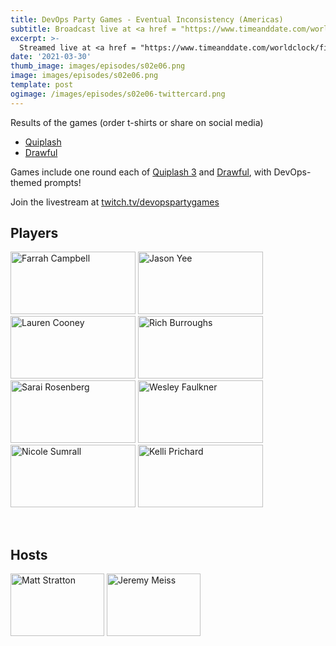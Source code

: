 ```yaml
---
title: DevOps Party Games - Eventual Inconsistency (Americas)
subtitle: Broadcast live at <a href = "https://www.timeanddate.com/worldclock/fixedtime.html?msg=DevOps+Party+Games+S02E06&iso=20210330T20&p1=64" target = "_blank">Tuesday 30 March 8PM US CT</a> 
excerpt: >-
  Streamed live at <a href = "https://www.timeanddate.com/worldclock/fixedtime.html?msg=DevOps+Party+Games+S02E06&iso=20210330T20&p1=64" target = "_blank">20:00 UTC-6</a><br> on Tuesday 30 March
date: '2021-03-30'
thumb_image: images/episodes/s02e06.png
image: images/episodes/s02e06.png
template: post
ogimage: /images/episodes/s02e06-twittercard.png
---
```

Results of the games (order t-shirts or share on social media)

- [Quiplash](https://games.jackbox.tv/artifact/quiplash3Game/38d568f4f3fd29db2a4dd920672b80f8/)
- [Drawful](https://games.jackbox.tv/artifact/DrawfulGame/4249c5d0d704ca4951dc681f84d6ad75/)

Games include one round each of [Quiplash 3](https://www.jackboxgames.com/quiplash-three/) and [Drawful](https://www.jackboxgames.com/drawful-two/), with DevOps-themed prompts!

Join the livestream at [twitch.tv/devopspartygames](https://twitch.tv/devopspartygames)

## Players

<a href = "https://twitter.com/FarrahC32" class = "player-episode-page" target = "_blank"><img src = "/images/players/farrah-campbell.png" alt="Farrah Campbell" width="200" height="100" class = "player-episode-page"></a>
<a href = "https://twitter.com/gitbisect" class = "player-episode-page" target = "_blank"><img src = "/images/players/jason-yee.png" alt="Jason Yee" width="200" height="100" class = "player-episode-page"></a>
<a href = "https://twitter.com/lcooney" class = "player-episode-page" target = "_blank"><img src = "/images/players/lauren-cooney.png" alt="Lauren Cooney" width="200" height="100" class = "player-episode-page"></a>
<a href = "https://twitter.com/richburroughs" class = "player-episode-page" target = "_blank"><img src = "/images/players/rich-burroughs.png" alt="Rich Burroughs" width="200" height="100" class = "player-episode-page"></a>
<a href = "https://twitter.com/saraislet" class = "player-episode-page" target = "_blank"><img src = "/images/players/sarai-rosenberg.png" alt="Sarai Rosenberg" width="200" height="100" class = "player-episode-page"></a>
<a href = "https://twitter.com/wesley83" class = "player-episode-page" target = "_blank"><img src = "/images/players/wesley-faulkner.png" alt="Wesley Faulkner" width="200" height="100" class = "player-episode-page"></a>
<a href = "https://twitter.com/nsumrall05" class = "player-episode-page" target = "_blank"><img src = "/images/players/nicole-sumrall.png" alt="Nicole Sumrall" width="200" height="100" class = "player-episode-page"></a>
<a href = "https://twitter.com/allaboutkelli" class = "player-episode-page" target = "_blank"><img src = "/images/players/kelli-prichard.png" alt="Kelli Prichard" width="200" height="100" class = "player-episode-page"></a>

<br clear = "all">

## Hosts
<a href = "https://twitter.com/mattstratton" class = "player-episode-page"><img src = "/images/hosts/matty2.png" alt="Matt Stratton" width="150" height="100" class = "player-episode-page"></a>
<a href = "https://twitter.com/iamjerdog" class = "player-episode-page"><img src = "/images/hosts/jeremy-meiss.png" alt="Jeremy Meiss" width="150" height="100" class = "player-episode-page"></a>
